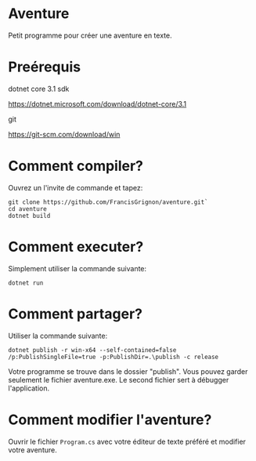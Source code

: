 # Aventure
Petit programme pour créer une aventure en texte.

# Preérequis
dotnet core 3.1 sdk

https://dotnet.microsoft.com/download/dotnet-core/3.1

git

https://git-scm.com/download/win

# Comment compiler?

Ouvrez un l'invite de commande et tapez:

``` 
git clone https://github.com/FrancisGrignon/aventure.git`
cd aventure
dotnet build
```

# Comment executer?

Simplement utiliser la commande suivante:

`dotnet run`

# Comment partager?
Utiliser la commande suivante:

`dotnet publish -r win-x64 --self-contained=false /p:PublishSingleFile=true -p:PublishDir=.\publish -c release`

Votre programme se trouve dans le dossier "publish". Vous pouvez garder seulement le fichier aventure.exe. Le second fichier sert à débugger l'application.

# Comment modifier l'aventure?

Ouvrir le fichier `Program.cs` avec votre éditeur de texte préféré et modifier votre aventure.